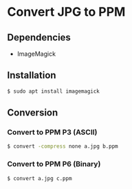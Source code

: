 # Convert JPG to PPM

## Dependencies

* ImageMagick

## Installation

```bash
$ sudo apt install imagemagick
```


## Conversion

### Convert to PPM P3 (ASCII)

```bash
$ convert -compress none a.jpg b.ppm
```

### Convert to PPM P6 (Binary)

```bash
$ convert a.jpg c.ppm
```

